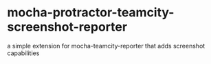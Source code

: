 mocha-protractor-teamcity-screenshot-reporter
=============================================

a simple extension for mocha-teamcity-reporter that adds screenshot capabilities
